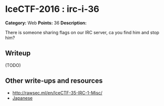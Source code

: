 # IceCTF-2016 : irc-i-36

**Category:** Web
**Points:** 36
**Description:**

There is someone sharing flags on our IRC server, ca you find him and stop him?

## Writeup

(TODO)

## Other write-ups and resources

* http://rawsec.ml/en/IceCTF-35-IRC-1-Misc/
* [Japanese](https://ctftime.org/writeup/3815)

